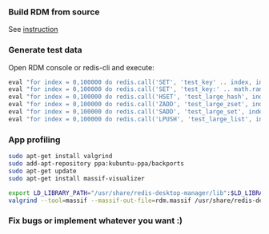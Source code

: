 ### Build RDM from source
See [instruction](install.md#build-from-source)

### Generate test data
Open RDM console or redis-cli and execute:

```lua
eval "for index = 0,100000 do redis.call('SET', 'test_key' .. index, index) end" 0
eval "for index = 0,100000 do redis.call('SET', 'test_key:' .. math.random(1, 100) .. ':' .. math.random(1,100), index) end" 0
eval "for index = 0,100000 do redis.call('HSET', 'test_large_hash', index, index) end" 0
eval "for index = 0,100000 do redis.call('ZADD', 'test_large_zset', index, index) end" 0
eval "for index = 0,100000 do redis.call('SADD', 'test_large_set', index) end" 0
eval "for index = 0,100000 do redis.call('LPUSH', 'test_large_list', index) end" 0
```

### App profiling

```bash
sudo apt-get install valgrind
sudo add-apt-repository ppa:kubuntu-ppa/backports 
sudo apt-get update
sudo apt-get install massif-visualizer

export LD_LIBRARY_PATH="/usr/share/redis-desktop-manager/lib":$LD_LIBRARY_PATH
valgrind --tool=massif --massif-out-file=rdm.massif /usr/share/redis-desktop-manager/bin/rdm

```


### Fix bugs or implement whatever you want :)